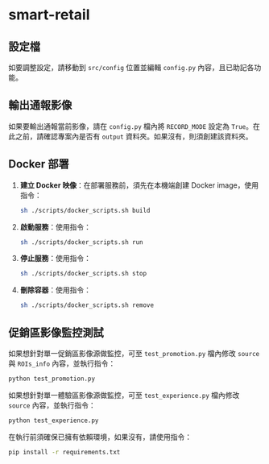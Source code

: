 # smart-retail

## 設定檔

如要調整設定，請移動到 `src/config` 位置並編輯 `config.py` 內容，且已助記各功能。

## 輸出通報影像

如果要輸出通報當前影像，請在 `config.py` 檔內將 `RECORD_MODE` 設定為 `True`。在此之前，請確認專案內是否有 `output` 資料夾。如果沒有，則須創建該資料夾。

## Docker 部署

1. **建立 Docker 映像**：在部署服務前，須先在本機端創建 Docker image，使用指令：
   ```bash
   sh ./scripts/docker_scripts.sh build
   ```

2. **啟動服務**：使用指令：
   ```bash
   sh ./scripts/docker_scripts.sh run
   ```

3. **停止服務**：使用指令：
   ```bash
   sh ./scripts/docker_scripts.sh stop
   ```

4. **刪除容器**：使用指令：
   ```bash
   sh ./scripts/docker_scripts.sh remove
   ```
## 促銷區影像監控測試

如果想針對單一促銷區影像源做監控，可至 `test_promotion.py` 檔內修改 `source` 與 `ROIs_info` 內容，並執行指令：
```bash
python test_promotion.py
```
如果想針對單一體驗區影像源做監控，可至 `test_experience.py` 檔內修改 `source` 內容，並執行指令：
```bash
python test_experience.py
```
在執行前須確保已擁有依賴環境，如果沒有，請使用指令：
```bash
pip install -r requirements.txt
```